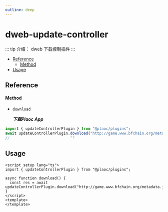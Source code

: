 ```yaml
---
outline: deep
---
```


# dweb-update-controller

<Badges name="@plaoc/plugins" />

::: tip 介绍：
dweb 下载控制插件
:::

- [Reference](#reference)
  - [Method](#method)
- [Usage](#usage)

## Reference

#### Method

- `download`
  
  **_下载Plaoc App_**

```ts twoslash
import { updateControllerPlugin } from "@plaoc/plugins";
await updateControllerPlugin.download("http://game.www.bfchain.org/metadata.json");
//                           ^?
```

## Usage

```vue twoslash
<script setup lang="ts">
import { updateControllerPlugin } from "@plaoc/plugins";

async function download() {
  const res = await updateControllerPlugin.download("http://game.www.bfchain.org/metadata.json");
}
</script>
<template>
</template>
```
